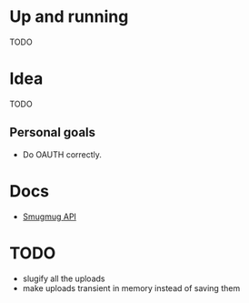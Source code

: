 # Up and running

TODO

# Idea

TODO

## Personal goals

- Do OAUTH correctly. 

# Docs

- [Smugmug API](https://www.smugmughelp.com/en/articles/472-smugmug-api)

# TODO

- slugify all the uploads
- make uploads transient in memory instead of saving them


